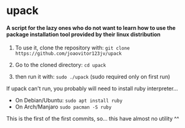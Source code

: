 # upack
#### A script for the lazy ones who do not want to learn how to use the package installation tool provided by their linux distribution


1. To use it, clone the repository with:
  `git clone https://github.com/joaovitor123jv/upack`

2. Go to the cloned directory:
  `cd upack`
  
3. then run it with:
  `sudo ./upack` (sudo required only on first run)
  
If upack can't run, you probably will need to install ruby interpreter...
  * On Debian/Ubuntu:
    `sudo apt install ruby`
  * On Arch/Manjaro
    `sudo pacman -S ruby`
    
    
This is the first of the first commits, so... this have almost no utility ^^
